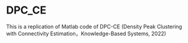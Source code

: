 # DPC_CE
This is a replication of Matlab code of DPC-CE  (Density Peak Clustering with Connectivity Estimation，Knowledge-Based Systems, 2022)
